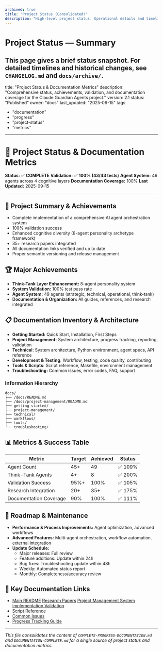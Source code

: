 ```yaml
---
archived: true
title: "Project Status (Consolidated)"
description: "High-level project status. Operational details and timelines live in `CHANGELOG.md` and archived docs."
---
```


# Project Status — Summary

This page gives a brief status snapshot. For detailed timelines and historical changes, see `CHANGELOG.md` and `docs/archive/`.
---
title: "Project Status & Documentation Metrics"
description: "Comprehensive status, achievements, validation, and documentation coverage for the Claude Guardian Agents project."
version: 2.1
status: "Published"
owner: "docs"
last_updated: "2025-09-15"
tags:
  - "documentation"
  - "progress"
  - "project-status"
  - "metrics"
---

# 🚦 Project Status & Documentation Metrics

**Status:** ✅ **COMPLETE**
**Validation:** ✅ **100% (43/43 tests)**
**Agent System:** 49 agents across 4 cognitive layers
**Documentation Coverage:** 100%
**Last Updated:** 2025-09-15

---

## 🎯 Project Summary & Achievements
- Complete implementation of a comprehensive AI agent orchestration system
- 100% validation success
- Enhanced cognitive diversity (8-agent personality archetype framework)
- 35+ research papers integrated
- All documentation links verified and up to date
- Proper semantic versioning and release management

## 🏆 Major Achievements
- **Think-Tank Layer Enhancement:** 8-agent personality system
- **System Validation:** 100% test pass rate
- **Agent System:** 49 agents (strategic, technical, operational, think-tank)
- **Documentation & Organization:** All guides, references, and research integrated

## 📋 Documentation Inventory & Architecture
- **Getting Started:** Quick Start, Installation, First Steps
- **Project Management:** System architecture, progress tracking, reporting, validation
- **Technical:** System architecture, Python environment, agent specs, API reference
- **Development & Testing:** Workflow, testing, code quality, contributing
- **Tools & Scripts:** Script reference, Makefile, environment management
- **Troubleshooting:** Common issues, error codes, FAQ, support

### Information Hierarchy
```
docs/
├── /docs/README.md
├── /docs/project-management/README.md
├── getting-started/
├── project-management/
├── technical/
├── workflows/
├── tools/
└── troubleshooting/
```

## 📊 Metrics & Success Table
| Metric | Target | Achieved | Status |
|--------|--------|----------|--------|
| Agent Count | 45+ | 49 | ✅ 109% |
| Think-Tank Agents | 4+ | 8 | ✅ 200% |
| Validation Success | 95%+ | 100% | ✅ 105% |
| Research Integration | 20+ | 35+ | ✅ 175% |
| Documentation Coverage | 90% | 100% | ✅ 111% |

## 🚀 Roadmap & Maintenance
- **Performance & Process Improvements:** Agent optimization, advanced workflows
- **Advanced Features:** Multi-agent orchestration, workflow automation, external integration
- **Update Schedule:**
  - Major releases: Full review
  - Feature additions: Update within 24h
  - Bug fixes: Troubleshooting update within 48h
  - Weekly: Automated status report
  - Monthly: Completeness/accuracy review

## 🔗 Key Documentation Links
- [Main README](/docs/README.md)
[Research Papers](/docs/research/RESEARCH-PAPERS.md)
[Project Management System](/docs/project-management/README.md)
[Implementation Validation](/docs/validation/IMPLEMENTATION-VALIDATION.md)
- [Script Reference](/docs/README.md#script-reference)
- [Common Issues](/docs/troubleshooting/common-issues.md)
- [Progress Tracking Guide](/docs/project-management/progress-tracking.md)

---

*This file consolidates the content of `COMPLETE-PROGRESS-DOCUMENTATION.md` and `DOCUMENTATION-COMPLETE.md` for a single source of project status and documentation metrics.*
